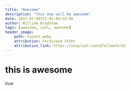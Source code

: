 ```yaml
---
title: "Awesome"
description: "this one will be awesome"
date: 2022-07-09T21:01:02+10:00
author: William Bradshaw
tags: [awesome, cool, awesome]
header_image: 
    path: sunset.webp
    attribution: Ferdinand Stöhr
    attribution_link: https://unsplash.com/@fellowferdi
---
```


# this is awesome
true